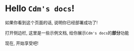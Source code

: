 # Hello `Cdm's docs`!
如果你看到这个页面的话, 说明你已经部署成功了!  

打开侧边栏, 这里是一些示例文档, 给你展示`Cdm's docs`的**部分**功能

现在, 开始享受吧!